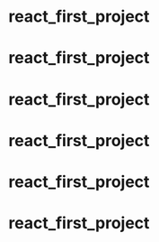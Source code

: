 # react_first_project
# react_first_project
# react_first_project
# react_first_project
# react_first_project
# react_first_project
